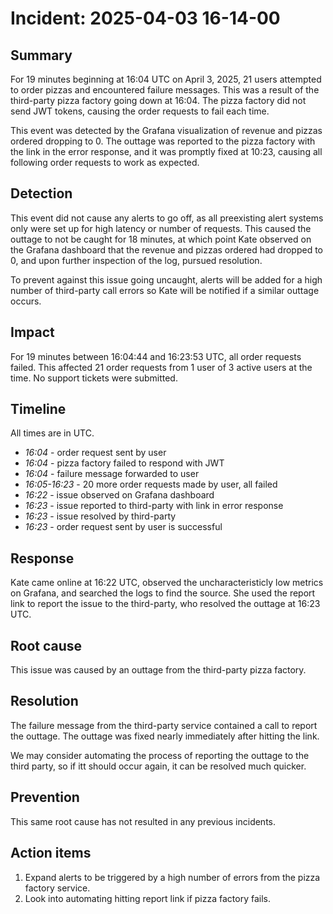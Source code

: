 # Incident: 2025-04-03 16-14-00

## Summary

For 19 minutes beginning at 16:04 UTC on April 3, 2025, 21 users attempted to order pizzas and encountered failure messages. This was a result of the third-party pizza factory going down at 16:04. The pizza factory did not send JWT tokens, causing the order requests to fail each time.  
  
This event was detected by the Grafana visualization of revenue and pizzas ordered dropping to 0. The outtage was reported to the pizza factory with the link in the error response, and it was promptly fixed at 10:23, causing all following order requests to work as expected.

## Detection

This event did not cause any alerts to go off, as all preexisting alert systems only were set up for high latency or number of requests. This caused the outtage to not be caught for 18 minutes, at which point Kate observed on the Grafana dashboard that the revenue and pizzas ordered had dropped to 0, and upon further inspection of the log, pursued resolution.  
  
To prevent against this issue going uncaught, alerts will be added for a high number of third-party call errors so Kate will be notified if a similar outtage occurs.

## Impact

For 19 minutes between 16:04:44 and 16:23:53 UTC, all order requests failed. This affected 21 order requests from 1 user of 3 active users at the time. No support tickets were submitted.  

## Timeline

All times are in UTC.  
- _16:04_ - order request sent by user
- _16:04_ - pizza factory failed to respond with JWT
- _16:04_ - failure message forwarded to user
- _16:05-16:23_ - 20 more order requests made by user, all failed
- _16:22_ - issue observed on Grafana dashboard
- _16:23_ - issue reported to third-party with link in error response
- _16:23_ - issue resolved by third-party
- _16:23_ - order request sent by user is successful

## Response

Kate came online at 16:22 UTC, observed the uncharacteristicly low metrics on Grafana, and searched the logs to find the source. She used the report link to report the issue to the third-party, who resolved the outtage at 16:23 UTC.

## Root cause

This issue was caused by an outtage from the third-party pizza factory.

## Resolution

The failure message from the third-party service contained a call to report the outtage. The outtage was fixed nearly immediately after hitting the link.  
  
We may consider automating the process of reporting the outtage to the third party, so if itt should occur again, it can be resolved much quicker.

## Prevention

This same root cause has not resulted in any previous incidents.

## Action items

1. Expand alerts to be triggered by a high number of errors from the pizza factory service.
2. Look into automating hitting report link if pizza factory fails.